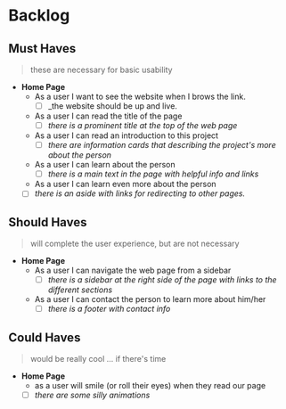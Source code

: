 # Backlog

## Must Haves

> these are necessary for basic usability

- **Home Page**
  - As a user I want to see the website when I brows the link.
    - [ ] _the website should be up and live.
  - As a user I can read the title of the page
    - [ ] _there is a prominent title at the top of the web page_
  - As a user I can read an introduction to this project
    - [ ] _there are information cards that describing the project's
          more about the person_
  - As a user I can learn about the person
    - [ ] _there is a main text in the page with helpful info and links_
  - As a user I can learn even more about the person
  - [ ] _there is an aside with links for redirecting to other pages._

## Should Haves

> will complete the user experience, but are not necessary

- **Home Page**
  - As a user I can navigate the web page from a sidebar
    - [ ] _there is a sidebar at the right side of the page with links to the different
          sections_
  - As a user I can contact the person to learn more about him/her
    - [ ] _there is a footer with contact info_

## Could Haves

> would be really cool ... if there's time

- **Home Page**
  - as a user will smile (or roll their eyes) when they read our page
  - [ ] _there are some silly animations_
